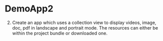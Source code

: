 # DemoApp2
2. Create an app which uses a collection view to display videos, image, doc, pdf in landscape and portrait mode. The resources can either be within the project bundle or downloaded one.
